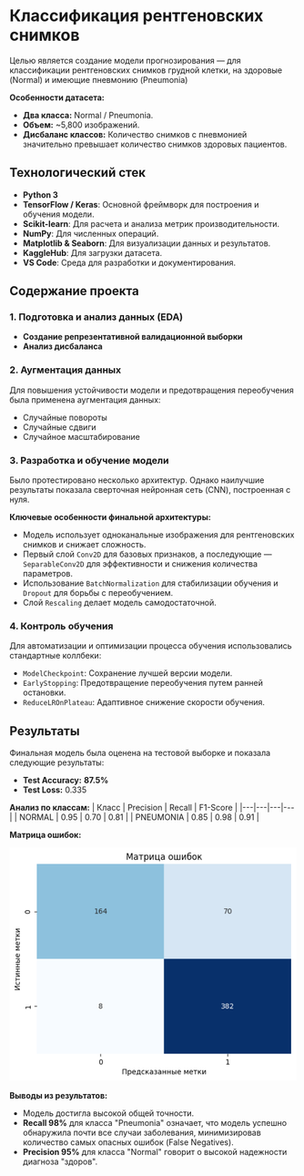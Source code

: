 # Классификация рентгеновских снимков

Целью является создание модели прогнозирования — для классификации рентгеновских снимков грудной клетки, на здоровые (Normal) и имеющие пневмонию (Pneumonia)

**Особенности датасета:**
- **Два класса:** Normal / Pneumonia.
- **Объем:** ~5,800 изображений.
- **Дисбаланс классов:** Количество снимков с пневмонией значительно превышает количество снимков здоровых пациентов.

## Технологический стек
- **Python 3**
- **TensorFlow / Keras**: Основной фреймворк для построения и обучения модели.
- **Scikit-learn**: Для расчета и анализа метрик производительности.
- **NumPy**: Для численных операций.
- **Matplotlib & Seaborn**: Для визуализации данных и результатов.
- **KaggleHub**: Для загрузки датасета.
- **VS Code**: Среда для разработки и документирования.

## Содержание проекта

### 1. Подготовка и анализ данных (EDA)
- **Создание репрезентативной валидационной выборки**
- **Анализ дисбаланса**

### 2. Аугментация данных
Для повышения устойчивости модели и предотвращения переобучения была применена аугментация данных:
- Случайные повороты
- Случайные сдвиги
- Случайное масштабирование

### 3. Разработка и обучение модели
Было протестировано несколько архитектур. Однако наилучшие результаты показала  сверточная нейронная сеть (CNN), построенная с нуля.

**Ключевые особенности финальной архитектуры:**
- Модель использует одноканальные изображения для рентгеновских снимков и снижает сложность.
- Первый слой `Conv2D` для базовых признаков, а последующие — `SeparableConv2D` для эффективности и снижения количества параметров.
- Использование `BatchNormalization` для стабилизации обучения и `Dropout` для борьбы с переобучением.
- Слой `Rescaling` делает модель самодостаточной.

### 4. Контроль обучения
Для автоматизации и оптимизации процесса обучения использовались стандартные коллбеки:
- `ModelCheckpoint`: Сохранение лучшей версии модели.
- `EarlyStopping`: Предотвращение переобучения путем ранней остановки.
- `ReduceLROnPlateau`: Адаптивное снижение скорости обучения.

## Результаты

Финальная модель была оценена на тестовой выборке и показала следующие результаты:

- **Test Accuracy:** **87.5%**
- **Test Loss:** 0.335

**Анализ по классам:**
| Класс | Precision | Recall | F1-Score |
|---|---|---|---|
| NORMAL | 0.95 | 0.70 | 0.81 |
| PNEUMONIA | 0.85 | 0.98 | 0.91 |

**Матрица ошибок:**

![Confusion Matrix](files/matrix.png)

**Выводы из результатов:**
- Модель достигла высокой общей точности.
- **Recall 98%** для класса "Pneumonia" означает, что модель успешно обнаружила почти все случаи заболевания, минимизировав количество самых опасных ошибок (False Negatives).
- **Precision 95%** для класса "Normal" говорит о высокой надежности диагноза "здоров".

